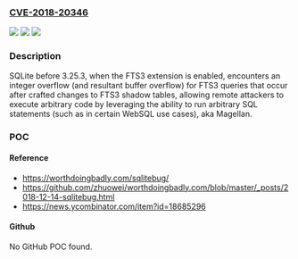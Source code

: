 ### [CVE-2018-20346](https://cve.mitre.org/cgi-bin/cvename.cgi?name=CVE-2018-20346)
![](https://img.shields.io/static/v1?label=Product&message=n%2Fa&color=blue)
![](https://img.shields.io/static/v1?label=Version&message=n%2Fa&color=blue)
![](https://img.shields.io/static/v1?label=Vulnerability&message=n%2Fa&color=brighgreen)

### Description

SQLite before 3.25.3, when the FTS3 extension is enabled, encounters an integer overflow (and resultant buffer overflow) for FTS3 queries that occur after crafted changes to FTS3 shadow tables, allowing remote attackers to execute arbitrary code by leveraging the ability to run arbitrary SQL statements (such as in certain WebSQL use cases), aka Magellan.

### POC

#### Reference
- https://worthdoingbadly.com/sqlitebug/
- https://github.com/zhuowei/worthdoingbadly.com/blob/master/_posts/2018-12-14-sqlitebug.html
- https://news.ycombinator.com/item?id=18685296

#### Github
No GitHub POC found.

